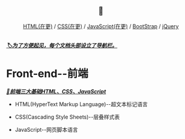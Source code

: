 <div align="center">
  <h2>📖</h2>
</div>  
<div align="center">
  <a href="#">HTML(在更)</a> / <a href="#">CSS(在更)</a> / <a href="#">JavaScript(在更)</a> / <a href="#">BootStrap</a> / <a href="#">jQuery</a>
</div>

<br>

***[🏷为了方便起见，每个文档头部设立了导航栏。](#np-jump)***
# Front-end--前端

***[📑前端三大基础HTML、CSS、JavaScript](#no-jump)*** 

+ HTML(HyperText Markup Language)--超文本标记语言

+ CSS(Cascading Style Sheets)--层叠样式表

+ JavaScript--网页脚本语言
